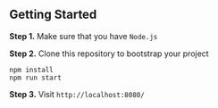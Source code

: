 ## Getting Started

**Step 1.** Make sure that you have `Node.js`

**Step 2.** Clone this repository to bootstrap your project

```
npm install
npm run start
```

**Step 3.** Visit `http://localhost:8080/`